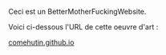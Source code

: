 Ceci est un BetterMotherFuckingWebsite.

Voici ci-dessous l'URL de cette oeuvre d'art :

[comehutin.github.io](http://comehutin.github.io)
